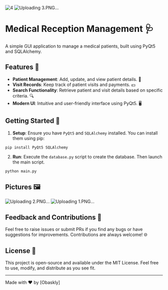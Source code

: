 ![4](https://github.com/obaskly/Clinic-Receptionist-Tool/assets/11092871/577158fe-e310-4053-991e-8c45640f234a)
![Uploading 3.PNG…]()
# Medical Reception Management 🩺

A simple GUI application to manage a medical patients, built using PyQt5 and SQLAlchemy.

## Features 🌟

- **Patient Management**: Add, update, and view patient details. 🚀
- **Visit Records**: Keep track of patient visits and payments. 💵
- **Search Functionality**: Retrieve patient and visit details based on specific criteria. 🔍
- **Modern UI**: Intuitive and user-friendly interface using PyQt5. 🖥

## Getting Started 🚀

1. **Setup**: Ensure you have `PyQt5` and `SQLAlchemy` installed. You can install them using pip:
```
pip install PyQt5 SQLAlchemy
```

2. **Run**: Execute the `database.py` script to create the database. Then launch the main script.
```
python main.py
```

## Pictures 🖼️

![Uploading 2.PNG…]()
![Uploading 1.PNG…]()



## Feedback and Contributions 🤝

Feel free to raise issues or submit PRs if you find any bugs or have suggestions for improvements. Contributions are always welcome! 🌐

## License 📄

This project is open-source and available under the MIT License. Feel free to use, modify, and distribute as you see fit.

---

Made with ❤️ by [Obaskly]
